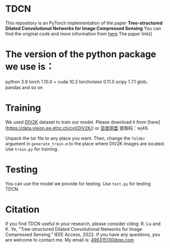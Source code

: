 # TDCN
This repository is an PyTorch implementation of the paper **Tree-structured Dilated Convolutional Networks for Image Compressed Sensing**
You can find the original code and more information from [here]()
The paper link() 

# The version of the python package we use is：
python 3.9
torch 1.10.0 + cuda 10.2
torchvision 0.11.0
scipy 1.7.1
glob、pandas and so on

# Training
We used [DIV2K](http://www.vision.ee.ethz.ch/%7Etimofter/publications/Agustsson-CVPRW-2017.pdf) dataset to train our model. Please download it from [here] (https://data.vision.ee.ethz.ch/cvl/DIV2K/) or 
[百度网盘](https://pan.baidu.com/s/1IdFe83rPXEjquLb_1Kqf4g) 提取码：wj46.  

Unpack the tar file to any place you want. Then, change the ```folder``` argument in ```generate_train.m``` to the place where DIV2K images are located. Use ```train.py``` for training.

# Testing
You can use the model we provide for testing. Use ```test.py``` for testing TDCN.

# Citation
If you find TDCN useful in your research, please consider citing:
R. Lu and K. Ye, "Tree-structured Dilated Convolutional Networks for Image Compressed Sensing,"  IEEE Access, 2022.
If you have any questions, you are welcome to contact me. My email is: 496315130@qq.com